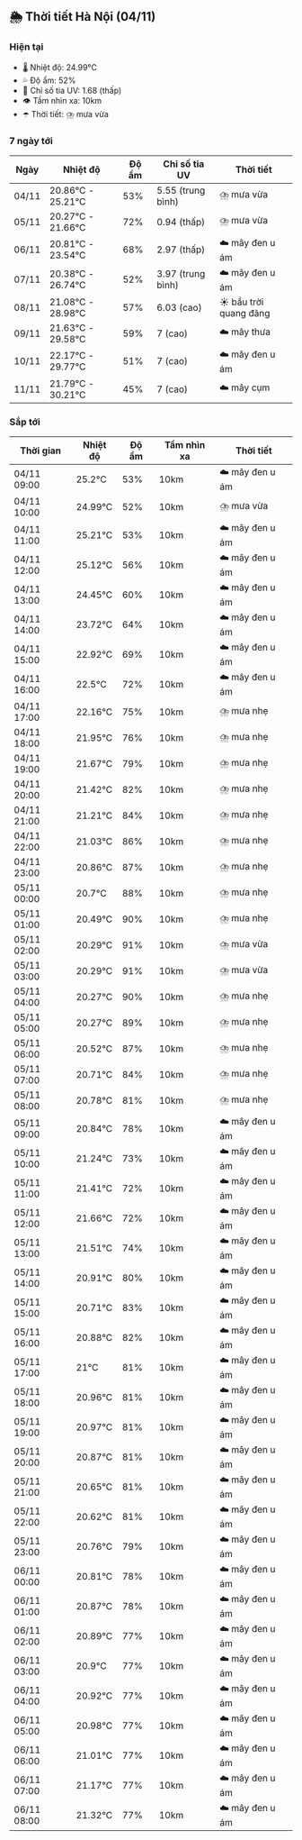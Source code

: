 ## 🌦️ Thời tiết Hà Nội (04/11)

### Hiện tại

- 🌡️ Nhiệt độ: 24.99℃
- 💦 Độ ẩm: 52%
- 🌟 Chỉ số tia UV: 1.68 (thấp)
- 👁️ Tầm nhìn xa: 10km
- ☂️ Thời tiết: ⛈️ mưa vừa

### 7 ngày tới

| Ngày | Nhiệt độ | Độ ẩm | Chỉ số tia UV | Thời tiết |
| --- | --- | --- | --- | --- |
| 04/11 | 20.86℃ - 25.21℃ | 53% | 5.55 (trung bình) | ⛈️ mưa vừa |
| 05/11 | 20.27℃ - 21.66℃ | 72% | 0.94 (thấp) | ⛈️ mưa vừa |
| 06/11 | 20.81℃ - 23.54℃ | 68% | 2.97 (thấp) | ☁️ mây đen u ám |
| 07/11 | 20.38℃ - 26.74℃ | 52% | 3.97 (trung bình) | ☁️ mây đen u ám |
| 08/11 | 21.08℃ - 28.98℃ | 57% | 6.03 (cao) | ☀️ bầu trời quang đãng |
| 09/11 | 21.63℃ - 29.58℃ | 59% | 7 (cao) | ☁️ mây thưa |
| 10/11 | 22.17℃ - 29.77℃ | 51% | 7 (cao) | ☁️ mây đen u ám |
| 11/11 | 21.79℃ - 30.21℃ | 45% | 7 (cao) | ☁️ mây cụm |

### Sắp tới

| Thời gian | Nhiệt độ | Độ ẩm | Tầm nhìn xa | Thời tiết |
| --- | --- | --- | --- | --- |
| 04/11 09:00 | 25.2℃ | 53% | 10km | ☁️ mây đen u ám |
| 04/11 10:00 | 24.99℃ | 52% | 10km | ⛈️ mưa vừa |
| 04/11 11:00 | 25.21℃ | 53% | 10km | ☁️ mây đen u ám |
| 04/11 12:00 | 25.12℃ | 56% | 10km | ☁️ mây đen u ám |
| 04/11 13:00 | 24.45℃ | 60% | 10km | ☁️ mây đen u ám |
| 04/11 14:00 | 23.72℃ | 64% | 10km | ☁️ mây đen u ám |
| 04/11 15:00 | 22.92℃ | 69% | 10km | ☁️ mây đen u ám |
| 04/11 16:00 | 22.5℃ | 72% | 10km | ☁️ mây đen u ám |
| 04/11 17:00 | 22.16℃ | 75% | 10km | ⛈️ mưa nhẹ |
| 04/11 18:00 | 21.95℃ | 76% | 10km | ⛈️ mưa nhẹ |
| 04/11 19:00 | 21.67℃ | 79% | 10km | ⛈️ mưa nhẹ |
| 04/11 20:00 | 21.42℃ | 82% | 10km | ⛈️ mưa nhẹ |
| 04/11 21:00 | 21.21℃ | 84% | 10km | ⛈️ mưa nhẹ |
| 04/11 22:00 | 21.03℃ | 86% | 10km | ⛈️ mưa nhẹ |
| 04/11 23:00 | 20.86℃ | 87% | 10km | ⛈️ mưa nhẹ |
| 05/11 00:00 | 20.7℃ | 88% | 10km | ⛈️ mưa nhẹ |
| 05/11 01:00 | 20.49℃ | 90% | 10km | ⛈️ mưa nhẹ |
| 05/11 02:00 | 20.29℃ | 91% | 10km | ⛈️ mưa vừa |
| 05/11 03:00 | 20.29℃ | 91% | 10km | ⛈️ mưa vừa |
| 05/11 04:00 | 20.27℃ | 90% | 10km | ⛈️ mưa nhẹ |
| 05/11 05:00 | 20.27℃ | 89% | 10km | ⛈️ mưa nhẹ |
| 05/11 06:00 | 20.52℃ | 87% | 10km | ⛈️ mưa nhẹ |
| 05/11 07:00 | 20.71℃ | 84% | 10km | ⛈️ mưa nhẹ |
| 05/11 08:00 | 20.78℃ | 81% | 10km | ⛈️ mưa nhẹ |
| 05/11 09:00 | 20.84℃ | 78% | 10km | ☁️ mây đen u ám |
| 05/11 10:00 | 21.24℃ | 73% | 10km | ☁️ mây đen u ám |
| 05/11 11:00 | 21.41℃ | 72% | 10km | ☁️ mây đen u ám |
| 05/11 12:00 | 21.66℃ | 72% | 10km | ☁️ mây đen u ám |
| 05/11 13:00 | 21.51℃ | 74% | 10km | ☁️ mây đen u ám |
| 05/11 14:00 | 20.91℃ | 80% | 10km | ☁️ mây đen u ám |
| 05/11 15:00 | 20.71℃ | 83% | 10km | ☁️ mây đen u ám |
| 05/11 16:00 | 20.88℃ | 82% | 10km | ☁️ mây đen u ám |
| 05/11 17:00 | 21℃ | 81% | 10km | ☁️ mây đen u ám |
| 05/11 18:00 | 20.96℃ | 81% | 10km | ☁️ mây đen u ám |
| 05/11 19:00 | 20.97℃ | 81% | 10km | ☁️ mây đen u ám |
| 05/11 20:00 | 20.87℃ | 81% | 10km | ☁️ mây đen u ám |
| 05/11 21:00 | 20.65℃ | 81% | 10km | ☁️ mây đen u ám |
| 05/11 22:00 | 20.62℃ | 81% | 10km | ☁️ mây đen u ám |
| 05/11 23:00 | 20.76℃ | 79% | 10km | ☁️ mây đen u ám |
| 06/11 00:00 | 20.81℃ | 78% | 10km | ☁️ mây đen u ám |
| 06/11 01:00 | 20.87℃ | 78% | 10km | ☁️ mây đen u ám |
| 06/11 02:00 | 20.89℃ | 77% | 10km | ☁️ mây đen u ám |
| 06/11 03:00 | 20.9℃ | 77% | 10km | ☁️ mây đen u ám |
| 06/11 04:00 | 20.92℃ | 77% | 10km | ☁️ mây đen u ám |
| 06/11 05:00 | 20.98℃ | 77% | 10km | ☁️ mây đen u ám |
| 06/11 06:00 | 21.01℃ | 77% | 10km | ☁️ mây đen u ám |
| 06/11 07:00 | 21.17℃ | 77% | 10km | ☁️ mây đen u ám |
| 06/11 08:00 | 21.32℃ | 77% | 10km | ☁️ mây đen u ám |

